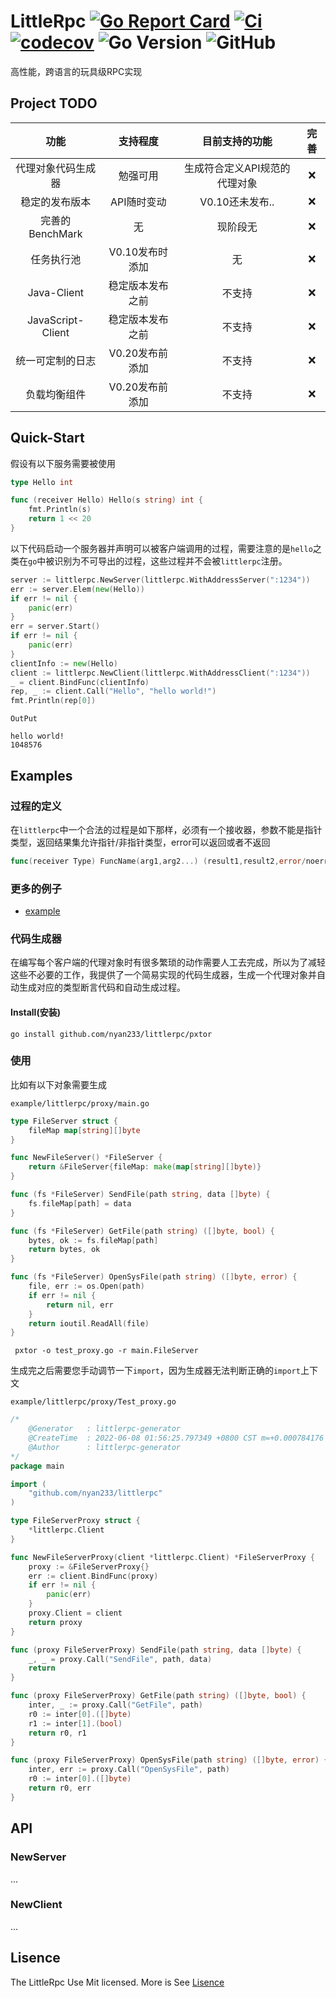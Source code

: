 # LittleRpc [![Go Report Card](https://goreportcard.com/badge/github.com/nyan233/littlerpc)](https://goreportcard.com/report/github.com/nyan233/littlerpc) [![Ci](https://github.com/nyan233/littlerpc/actions/workflows/ci.yml/badge.svg)](https://github.com/nyan233/littlerpc/actions/workflows/ci.yml) [![codecov](https://codecov.io/gh/nyan233/littlerpc/branch/main/graph/badge.svg?token=9S2QN667YY)](https://codecov.io/gh/nyan233/littlerpc) ![Go Version](https://img.shields.io/github/go-mod/go-version/nyan233/littlerpc) ![GitHub](https://img.shields.io/github/license/nyan233/littlerpc?color=fef&label=License&logo=fe&logoColor=blue)

高性能，跨语言的玩具级RPC实现

## Project TODO

|        功能        |     支持程度     |        目前支持的功能         | 完善 |
| :----------------: | :--------------: | :---------------------------: | :--: |
| 代理对象代码生成器 |     勉强可用     | 生成符合定义API规范的代理对象 | :x:  |
|   稳定的发布版本   |   API随时变动    |        V0.10还未发布..        | :x:  |
|  完善的BenchMark   |        无        |           现阶段无            | :x:  |
|     任务执行池     | V0.10发布时添加  |              无               | :x:  |
|    Java-Client     | 稳定版本发布之前 |            不支持             | :x:  |
| JavaScript-Client  | 稳定版本发布之前 |            不支持             | :x:  |
|  统一可定制的日志  | V0.20发布前添加  |            不支持             | :x:  |
|    负载均衡组件    | V0.20发布前添加  |            不支持             | :x:  |

## Quick-Start

假设有以下服务需要被使用

```go
type Hello int

func (receiver Hello) Hello(s string) int {
	fmt.Println(s)
	return 1 << 20
}
```

以下代码启动一个服务器并声明可以被客户端调用的过程，需要注意的是`hello`之类在`go`中被识别为不可导出的过程，这些过程并不会被`littlerpc`注册。

```go
server := littlerpc.NewServer(littlerpc.WithAddressServer(":1234"))
err := server.Elem(new(Hello))
if err != nil {
    panic(err)
}
err = server.Start()
if err != nil {
    panic(err)
}
clientInfo := new(Hello)
client := littlerpc.NewClient(littlerpc.WithAddressClient(":1234"))
_ = client.BindFunc(clientInfo)
rep, _ := client.Call("Hello", "hello world!")
fmt.Println(rep[0])
```

`OutPut`

```
hello world!
1048576
```

## Examples

### 过程的定义

在`littlerpc`中一个合法的过程是如下那样，必须有一个接收器，参数不能是指针类型，返回结果集允许指针/非指针类型，error可以返回或者不返回

```go
func(receiver Type) FuncName(arg1,arg2...) (result1,result2,error/noerror...) {}
```

### 更多的例子

- [example](https://github.com/nyan233/littlerpc/tree/main/example/littlerpc)

### 代码生成器

在编写每个客户端的代理对象时有很多繁琐的动作需要人工去完成，所以为了减轻这些不必要的工作，我提供了一个简易实现的代码生成器，生成一个代理对象并自动生成对应的类型断言代码和自动生成过程。

#### Install(安装)

```shell
go install github.com/nyan233/littlerpc/pxtor
```

### 使用

比如有以下对象需要生成

`example/littlerpc/proxy/main.go`

```go
type FileServer struct {
	fileMap map[string][]byte
}

func NewFileServer() *FileServer {
	return &FileServer{fileMap: make(map[string][]byte)}
}

func (fs *FileServer) SendFile(path string, data []byte) {
	fs.fileMap[path] = data
}

func (fs *FileServer) GetFile(path string) ([]byte, bool) {
	bytes, ok := fs.fileMap[path]
	return bytes, ok
}

func (fs *FileServer) OpenSysFile(path string) ([]byte, error) {
	file, err := os.Open(path)
	if err != nil {
		return nil, err
	}
	return ioutil.ReadAll(file)
}
```

```shell
 pxtor -o test_proxy.go -r main.FileServer
```

生成完之后需要您手动调节一下`import`，因为生成器无法判断正确的`import`上下文

`example/littlerpc/proxy/Test_proxy.go`

```go
/*
	@Generator   : littlerpc-generator
	@CreateTime  : 2022-06-08 01:56:25.797349 +0800 CST m=+0.000784176
	@Author      : littlerpc-generator
*/
package main

import (
	"github.com/nyan233/littlerpc"
)

type FileServerProxy struct {
	*littlerpc.Client
}

func NewFileServerProxy(client *littlerpc.Client) *FileServerProxy {
	proxy := &FileServerProxy{}
	err := client.BindFunc(proxy)
	if err != nil {
		panic(err)
	}
	proxy.Client = client
	return proxy
}

func (proxy FileServerProxy) SendFile(path string, data []byte) {
	_, _ = proxy.Call("SendFile", path, data)
	return
}

func (proxy FileServerProxy) GetFile(path string) ([]byte, bool) {
	inter, _ := proxy.Call("GetFile", path)
	r0 := inter[0].([]byte)
	r1 := inter[1].(bool)
	return r0, r1
}

func (proxy FileServerProxy) OpenSysFile(path string) ([]byte, error) {
	inter, err := proxy.Call("OpenSysFile", path)
	r0 := inter[0].([]byte)
	return r0, err
}
```

## API

### NewServer

...

### NewClient

...

## Lisence

The LittleRpc Use Mit licensed. More is See [Lisence](https://github.com/nyan233/littlerpc/blob/main/LICENSE)

